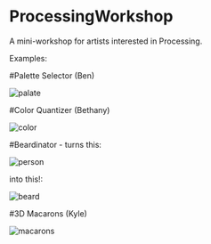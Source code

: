 ProcessingWorkshop
==================

A mini-workshop for artists interested in Processing.

Examples:

#Palette Selector (Ben)

![palate](http://i.imgur.com/g1nNldj.png)

#Color Quantizer (Bethany)

![color](http://i.imgur.com/FeDReXy.png)

#Beardinator - turns this:

![person](http://i.imgur.com/kOzeeJp.jpg)

into this!:

![beard](http://i.imgur.com/aAthX5T.png)

#3D Macarons (Kyle)

![macarons](http://i.imgur.com/vgyGQQj.png)